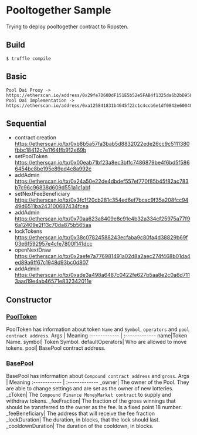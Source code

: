 # Pooltogether Sample
Trying to deploy pooltogether contract to Ropsten.
## Build
```
$ truffle compile
```
## Basic
```
Pool Dai Proxy -> https://etherscan.io/address/0x29fe7D60DdF151E5b52e5FAB4f1325da6b2bD958
Pool Dai Implementation -> https://etherscan.io/address/0xa125841831b4645f22c1c4ccb6e1df0842e60040#code
```

## Sequential
- contract creation
https://etherscan.io/tx/0xb8b5a57fa3bab5d8832022ede26cc9c5111380fbbc18412c7e1164ffb912e69b
- setPoolToken
https://etherscan.io/tx/0x00eab71bf23a8ec3bffc7486879be4f6bd5f5866454bc8be195e89ed4c8a992c
- addAdmin
https://etherscan.io/tx/0x24a50e22de4dbdef557ef770f85b45f82ac783b7c96c96838d609d551a1c1abf
- setNextFeeBeneficiary
https://etherscan.io/tx/0x3fc1f20cb281c354ed6ef7bcac9f35a208fcc9449d6511ba243100687434fcea
- addAdmin
https://etherscan.io/tx/0x70aa623a8409e8c91e4b32a334cf25975a77f96a12409e2f13c70da875b565aa
- lockTokens
https://etherscan.io/tx/0x38c07824588243ecfaba9c80fa4d38829b69f03e6f592957e4cfe7800f141dcc
- openNextDraw
https://etherscan.io/tx/0x2aefe7a776981491a02d8a2aec274f468b01da4ed89a6ff67c1948d93bc0d807
- addAdmin
https://etherscan.io/tx/0xade3a498a6487c0422fe627b5aa8e2c0a6d7113aad19e4ab46571e832342011e

## Constructor
### [PoolToken](https://github.com/Goyemon/pooltogether-sample/blob/master/contracts/PoolToken.sol)
PoolToken has information about token `Name` and `Symbol`, `operators` and `pool contract address`.
Args | Meaning
:------------ | :-------------
name|Token Name.
symbol| Token Symbol.
defaultOperators| Who are allowed to move tokens.
pool| BasePool contract address.
### [BasePool](https://github.com/Goyemon/pooltogether-sample/blob/master/contracts/BasePool.sol#L244)
BasePool has information about `Compound contract address` and `gross`.
Args | Meaning
:------------ | :-------------
_owner| The owner of the Pool.  They are able to change settings and are set as the owner of new lotteries.
_cToken| The `Compound Finance MoneyMarket contract` to supply and withdraw tokens.
_feeFraction| The fraction of the gross winnings that should be transferred to the owner as the fee.  Is a fixed point 18 number.
_feeBeneficiary| The address that will receive the fee fraction
_lockDuration| The duration, in blocks, that the lock should last.
_cooldownDuration| The duration of the cooldown, in blocks.
